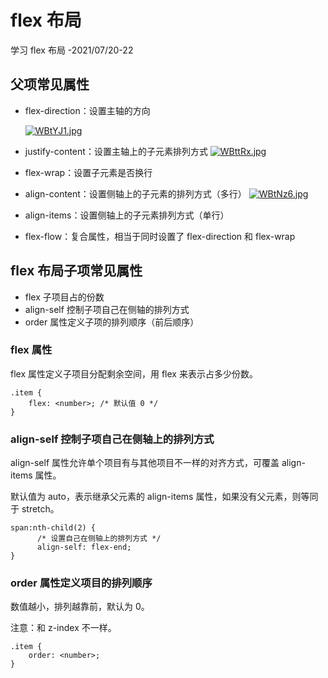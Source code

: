 # flex 布局

学习 flex 布局 -2021/07/20-22

## 父项常见属性

-   flex-direction：设置主轴的方向

    [![WBtYJ1.jpg](https://z3.ax1x.com/2021/07/22/WBtYJ1.jpg)](https://imgtu.com/i/WBtYJ1)

-   justify-content：设置主轴上的子元素排列方式
    [![WBttRx.jpg](https://z3.ax1x.com/2021/07/22/WBttRx.jpg)](https://imgtu.com/i/WBttRx)
-   flex-wrap：设置子元素是否换行
-   align-content：设置侧轴上的子元素的排列方式（多行）
    [![WBtNz6.jpg](https://z3.ax1x.com/2021/07/22/WBtNz6.jpg)](https://imgtu.com/i/WBtNz6)
-   align-items：设置侧轴上的子元素排列方式（单行）
-   flex-flow：复合属性，相当于同时设置了 flex-direction 和 flex-wrap

## flex 布局子项常见属性

-   flex 子项目占的份数
-   align-self 控制子项自己在侧轴的排列方式
-   order 属性定义子项的排列顺序（前后顺序）

### flex 属性

flex 属性定义子项目分配剩余空间，用 flex 来表示占多少份数。

```
.item {
    flex: <number>; /* 默认值 0 */
}

```

### align-self 控制子项自己在侧轴上的排列方式

align-self 属性允许单个项目有与其他项目不一样的对齐方式，可覆盖 align-items 属性。

默认值为 auto，表示继承父元素的 align-items 属性，如果没有父元素，则等同于 stretch。

```
span:nth-child(2) {
      /* 设置自己在侧轴上的排列方式 */
      align-self: flex-end;
}

```

### order 属性定义项目的排列顺序

数值越小，排列越靠前，默认为 0。

注意：和 z-index 不一样。

```
.item {
    order: <number>;
}
```
